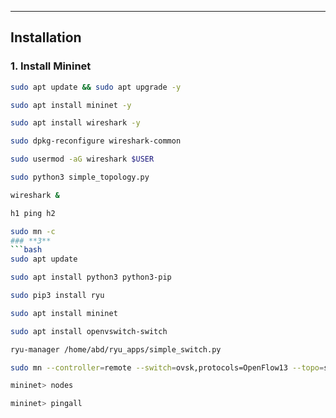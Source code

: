 ---

## **Installation**

### **1. Install Mininet**
```bash
sudo apt update && sudo apt upgrade -y

sudo apt install mininet -y

sudo apt install wireshark -y

sudo dpkg-reconfigure wireshark-common

sudo usermod -aG wireshark $USER

sudo python3 simple_topology.py

wireshark &

h1 ping h2

sudo mn -c
### **3**
```bash
sudo apt update

sudo apt install python3 python3-pip

sudo pip3 install ryu

sudo apt install mininet

sudo apt install openvswitch-switch

ryu-manager /home/abd/ryu_apps/simple_switch.py

sudo mn --controller=remote --switch=ovsk,protocols=OpenFlow13 --topo=single,3

mininet> nodes

mininet> pingall


```


